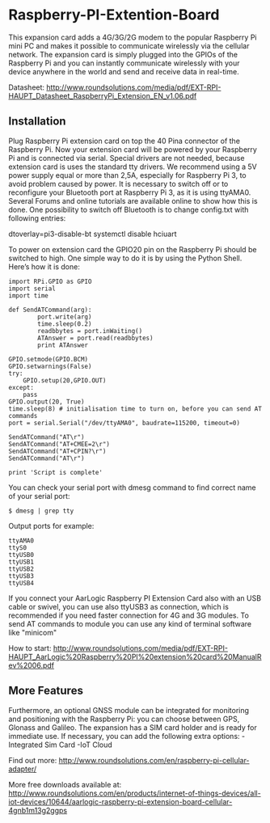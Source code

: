 # Raspberry-PI-Extention-Board

This expansion card adds a 4G/3G/2G modem to the popular Raspberry Pi mini PC and makes it possible to communicate wirelessly via the cellular network. The expansion card is simply plugged into the GPIOs of the Raspberry Pi and you can instantly communicate wirelessly with your device anywhere in the world and send and receive data in real-time. 

Datasheet: http://www.roundsolutions.com/media/pdf/EXT-RPI-HAUPT_Datasheet_RaspberryPi_Extension_EN_v1.06.pdf

## Installation

Plug Raspberry Pi extension card on top the 40 Pina connector of the Raspberry Pi. Now your extension card will be powered by your Raspberry Pi and is connected via serial. Special drivers are not needed, because extension card is uses the standard tty drivers.
We recommend using a 5V power supply equal or more than 2,5A, especially for Raspberry Pi 3, to avoid problem caused by power. 
It is necessary to switch off or to reconfigure your Bluetooth port at Raspberry Pi 3, as it is using ttyAMA0. Several Forums and online tutorials are available online to show how this is done.
One possibility to switch off Bluetooth is to change config.txt with following entries:

dtoverlay=pi3-disable-bt
systemctl disable hciuart

To power on extension card the GPIO20 pin on the Raspberry Pi should be switched to high. 
One simple way to do it is by using the Python Shell. Here’s how it is done:

	import RPi.GPIO as GPIO
	import serial
	import time

	def SendATCommand(arg):
			port.write(arg)
			time.sleep(0.2)
			readbbytes = port.inWaiting()
			ATAnswer = port.read(readbbytes)
			print ATAnswer

	GPIO.setmode(GPIO.BCM)
	GPIO.setwarnings(False)
	try:
		GPIO.setup(20,GPIO.OUT)
	except:
		pass	
	GPIO.output(20, True)
	time.sleep(8) # initialisation time to turn on, before you can send AT commands
	port = serial.Serial("/dev/ttyAMA0", baudrate=115200, timeout=0)

	SendATCommand("AT\r")
	SendATCommand("AT+CMEE=2\r")
	SendATCommand("AT+CPIN?\r")
	SendATCommand("AT\r")

	print 'Script is complete'

You can check your serial port with dmesg command to find correct name of your serial port:

	$ dmesg | grep tty

Output ports for example:

	ttyAMA0
	ttyS0
	ttyUSB0
	ttyUSB1
	ttyUSB2
	ttyUSB3
	ttyUSB4

If you connect your AarLogic Raspberry PI Extension Card also with an USB cable or swivel, you can use also ttyUSB3 as connection, which is recommended if you need faster connection for 4G and 3G modules.
To send AT commands to module you can use any kind of terminal software like "minicom"

How to start: http://www.roundsolutions.com/media/pdf/EXT-RPI-HAUPT_AarLogic%20Raspberry%20PI%20extension%20card%20ManualRev%2006.pdf

## More Features

Furthermore, an optional GNSS module can be integrated for monitoring and positioning with the Raspberry Pi: you can choose between GPS, Glonass and Galileo. The expansion has a SIM card holder and is ready for immediate use. If necessary, you can add the following extra options:
-Integrated Sim Card
-IoT Cloud

Find out more: http://www.roundsolutions.com/en/raspberry-pi-cellular-adapter/

More free downloads available at: http://www.roundsolutions.com/en/products/internet-of-things-devices/all-iot-devices/10644/aarlogic-raspberry-pi-extension-board-cellular-4gnb1m13g2ggps 
